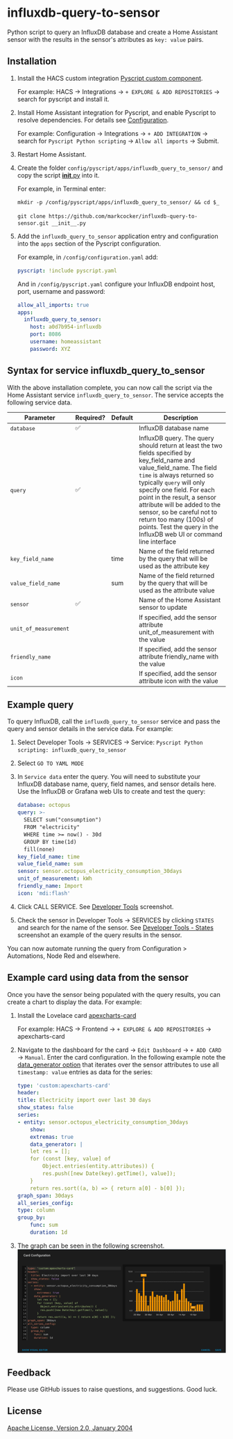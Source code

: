 # influxdb-query-to-sensor

Python script to query an InfluxDB database and create a Home Assistant sensor with the results in the sensor's attributes as `key: value` pairs.

## Installation

1. Install the HACS custom integration [Pyscript custom component](https://github.com/custom-components/pyscript#installation).

    For example: HACS → Integrations → `+ EXPLORE & ADD REPOSITORIES` → search for pyscript and install it.

2. Install Home Assistant integration for Pyscript, and enable Pyscript to resolve dependencies. For details see [Configuration](https://hacs-pyscript.readthedocs.io/en/latest/configuration.html).

    For example: Configuration → Integrations → `+ ADD INTEGRATION` → search for `Pyscript Python scripting` → `Allow all imports` → Submit.

3. Restart Home Assistant.

4. Create the folder `config/pyscript/apps/influxdb_query_to_sensor/` and copy the script [__init__.py](__init__.py) into it.

    For example, in Terminal enter:

    ```shell
    mkdir -p /config/pyscript/apps/influxdb_query_to_sensor/ && cd $_

    git clone https://github.com/markcocker/influxdb-query-to-sensor.git __init__.py
    ```

5. Add the `influxdb_query_to_sensor` application entry and configuration into the `apps` section of the Pyscript configuration.

    For example, in `/config/configuration.yaml` add:

    ```yaml
    pyscript: !include pyscript.yaml
    ```

    And in `/config/pyscript.yaml` configure your InfluxDB endpoint host, port, username and password:

    ```yaml
    allow_all_imports: true
    apps:
      influxdb_query_to_sensor:
        host: a0d7b954-influxdb
        port: 8086
        username: homeassistant
        password: XYZ
    ```

## Syntax for service influxdb_query_to_sensor

With the above installation complete, you can now call the script via the Home Assistant service `influxdb_query_to_sensor`. The service accepts the following service data.

| Parameter | Required? | Default | Description |
| --- | --- | --- | --- |
| `database` | ✅ | | InfluxDB database name|
| `query` | ✅ | | InfluxDB query. The query should return at least the two fields specified by key_field_name and value_field_name. The field `time` is always returned so typically `query` will only specify one field. For each point in the result, a sensor attribute will be added to the sensor, so be careful not to return too many (100s) of points. Test the query in the InfluxDB web UI or command line interface |
| `key_field_name` | | time | Name of the field returned by the query that will be used as the attribute key |
| `value_field_name` | | sum | Name of the field returned by the query that will be used as the attribute value |
| `sensor` | ✅ | | Name of the Home Assistant sensor to update |
| `unit_of_measurement` | | | If specified, add the sensor attribute unit_of_measurement with the value |
| `friendly_name` | | | If specified, add the sensor attribute friendly_name with the value |
| `icon` | | | If specified, add the sensor attribute icon with the value |

## Example query

To query InfluxDB, call the `influxdb_query_to_sensor` service and pass the query and sensor details in the service data. For example:

1. Select Developer Tools → SERVICES → Service: `Pyscript Python scripting: influxdb_query_to_sensor`

2. Select `GO TO YAML MODE`

3. In `Service data` enter the query. You will need to substitute your InfluxDB database name, query, field names, and sensor details here. Use the InfluxDB or Grafana web UIs to create and test the query:

    ```yaml
    database: octopus
    query: >-
      SELECT sum("consumption")
      FROM "electricity"
      WHERE time >= now() - 30d
      GROUP BY time(1d)
      fill(none)
    key_field_name: time
    value_field_name: sum
    sensor: sensor.octopus_electricity_consumption_30days
    unit_of_measurement: kWh
    friendly_name: Import
    icon: 'mdi:flash'
    ```

4. Click CALL SERVICE. See [Developer Tools](docs/DeveloperTools.png) screenshot.

5. Check the sensor in Developer Tools → SERVICES by clicking `STATES` and search for the name of the sensor. See [Developer Tools - States](docs/DeveloperTools-States.png) screenshot an example of the query results in the sensor.

You can now automate running the query from Configuration > Automations, Node Red and elsewhere.

## Example card using data from the sensor

Once you have the sensor being populated with the query results, you can create a chart to display the data. For example:

1. Install the Lovelace card [apexcharts-card](https://github.com/RomRider/apexcharts-card)

    For example: HACS → Frontend → `+ EXPLORE & ADD REPOSITORIES` → apexcharts-card

2. Navigate to the dashboard for the card → `Edit Dashboard` → `+ ADD CARD` → `Manual`. Enter the card configuration. In the following example note the [data_generator option](https://github.com/RomRider/apexcharts-card#data_generator-option) that iterates over the sensor attributes to use all `timestamp: value` entries as data for the series:

    ```yaml
    type: 'custom:apexcharts-card'
    header:
    title: Electricity import over last 30 days
    show_states: false
    series:
    - entity: sensor.octopus_electricity_consumption_30days
        show:
        extremas: true
        data_generator: |
        let res = [];
        for (const [key, value] of
            Object.entries(entity.attributes)) {
            res.push([new Date(key).getTime(), value]);
        }
        return res.sort((a, b) => { return a[0] - b[0] });
    graph_span: 30days
    all_series_config:
    type: column
    group_by:
        func: sum
        duration: 1d
    ```

3. The graph can be seen in the following screenshot. ![Card Configuration](docs/CardConfiguration.png)

## Feedback

Please use GitHub issues to raise questions, and suggestions. Good luck.

## License

[Apache License, Version 2.0, January 2004](LICENSE)